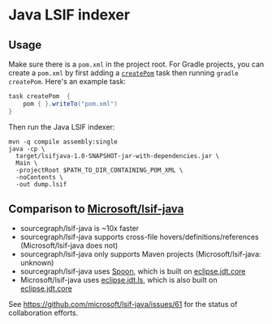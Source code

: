 # Java LSIF indexer

## Usage

Make sure there is a `pom.xml` in the project root. For Gradle projects, you can create a `pom.xml` by first adding a [`createPom`](https://docs.gradle.org/current/userguide/maven_plugin.html#sec:maven_convention_methods) task then running `gradle createPom`. Here's an example task:

```groovy
task createPom  {
    pom { }.writeTo("pom.xml")
}
```

Then run the Java LSIF indexer:

```
mvn -q compile assembly:single
java -cp \
  target/lsifjava-1.0-SNAPSHOT-jar-with-dependencies.jar \
  Main \
  -projectRoot $PATH_TO_DIR_CONTAINING_POM_XML \
  -noContents \
  -out dump.lsif
```

## Comparison to [Microsoft/lsif-java](https://github.com/Microsoft/lsif-java)

- sourcegraph/lsif-java is ~10x faster
- sourcegraph/lsif-java supports cross-file hovers/definitions/references (Microsoft/lsif-java does not)
- sourcegraph/lsif-java only supports Maven projects (Microsoft/lsif-java: unknown)
- sourcegraph/lsif-java uses [Spoon](https://github.com/INRIA/spoon), which is built on [eclipse.jdt.core](https://github.com/eclipse/eclipse.jdt.core)
- Microsoft/lsif-java uses [eclipse.jdt.ls](https://github.com/eclipse/eclipse.jdt.ls), which is also built on [eclipse.jdt.core](https://github.com/eclipse/eclipse.jdt.core)

See https://github.com/microsoft/lsif-java/issues/61 for the status of collaboration efforts.
